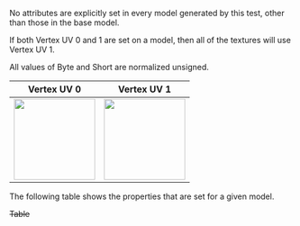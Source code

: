 No attributes are explicitly set in every model generated by this test, other than those in the base model.  

If both Vertex UV 0 and 1 are set on a model, then all of the textures will use Vertex UV 1.

All values of Byte and Short are normalized unsigned.

 Vertex UV 0 |  Vertex UV 1
:---: | :---:
<img src="./Icon_UVspace0.png" height="144" width="144" align="middle"> | <img src="./Icon_UVspace1.png" height="144" width="144" align="middle">

The following table shows the properties that are set for a given model.  

~~Table~~ 
